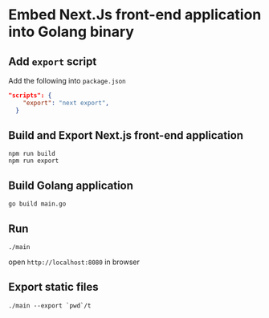 # Embed Next.Js front-end application into Golang binary

## Add `export` script

Add the following into `package.json` 

```json
"scripts": {
    "export": "next export",
  }
```

## Build and Export Next.js front-end application

```shell
npm run build
npm run export
```

## Build Golang application

```shell
go build main.go
```

## Run 

```shell
./main
```

open `http://localhost:8080` in browser

## Export static files

```shell
./main --export `pwd`/t
```

